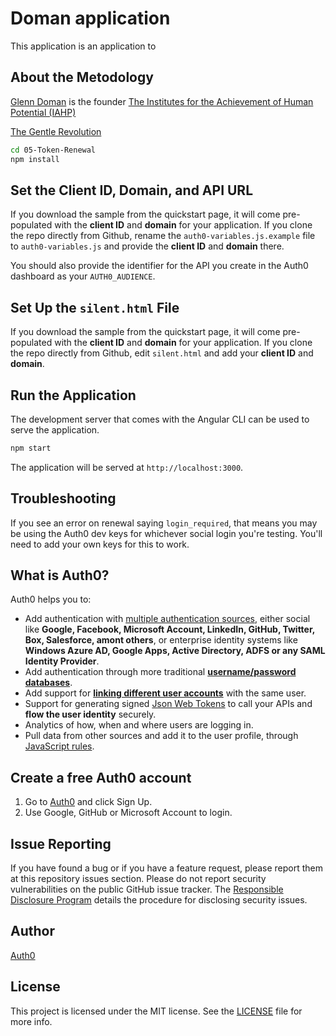 # Doman application

This application is an application to

## About the Metodology

[Glenn Doman](http://www.iahp.org/about-us/about-glenn-doman) is the founder [The Institutes for the Achievement of Human Potential (IAHP)](http://www.iahp.org)

[The Gentle Revolution](http://www.gentlerevolution.com/mm5/merchant.mvc?Screen=SFNT&Store_Code=G)

```bash
cd 05-Token-Renewal
npm install
```

## Set the Client ID, Domain, and API URL

If you download the sample from the quickstart page, it will come pre-populated with the **client ID** and **domain** for your application. If you clone the repo directly from Github, rename the `auth0-variables.js.example` file to `auth0-variables.js` and provide the **client ID** and **domain** there.

You should also provide the identifier for the API you create in the Auth0 dashboard as your `AUTH0_AUDIENCE`.

## Set Up the `silent.html` File

If you download the sample from the quickstart page, it will come pre-populated with the **client ID** and **domain** for your application. If you clone the repo directly from Github, edit `silent.html` and add your **client ID** and **domain**.

## Run the Application

The development server that comes with the Angular CLI can be used to serve the application.

```bash
npm start
```

The application will be served at `http://localhost:3000`.

## Troubleshooting

If you see an error on renewal saying `login_required`, that means you may be using the Auth0 dev keys for whichever social login you're testing. You'll need to add your own keys for this to work.

## What is Auth0?

Auth0 helps you to:

* Add authentication with [multiple authentication sources](https://docs.auth0.com/identityproviders), either social like **Google, Facebook, Microsoft Account, LinkedIn, GitHub, Twitter, Box, Salesforce, amont others**, or enterprise identity systems like **Windows Azure AD, Google Apps, Active Directory, ADFS or any SAML Identity Provider**.
* Add authentication through more traditional **[username/password databases](https://docs.auth0.com/mysql-connection-tutorial)**.
* Add support for **[linking different user accounts](https://docs.auth0.com/link-accounts)** with the same user.
* Support for generating signed [Json Web Tokens](https://docs.auth0.com/jwt) to call your APIs and **flow the user identity** securely.
* Analytics of how, when and where users are logging in.
* Pull data from other sources and add it to the user profile, through [JavaScript rules](https://docs.auth0.com/rules).

## Create a free Auth0 account

1. Go to [Auth0](https://auth0.com/signup) and click Sign Up.
2. Use Google, GitHub or Microsoft Account to login.

## Issue Reporting

If you have found a bug or if you have a feature request, please report them at this repository issues section. Please do not report security vulnerabilities on the public GitHub issue tracker. The [Responsible Disclosure Program](https://auth0.com/whitehat) details the procedure for disclosing security issues.

## Author

[Auth0](auth0.com)

## License

This project is licensed under the MIT license. See the [LICENSE](LICENSE.txt) file for more info.

